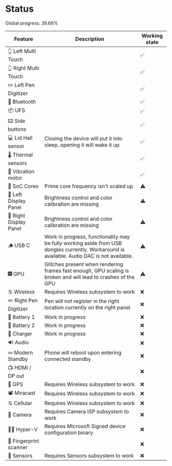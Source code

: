 # Status

Global progress: 39.66%

| Feature             | Description | Working state |
|---------------------|-------------|---------------|
| 👆 Left Multi Touch    |             | ✅             |
| 👆 Right Multi Touch   |             | ✅             |
| ✏️ Left Pen Digitizer  |             | ✅             |
| 🔵 Bluetooth           |             | ✅             |
| 📦 UFS                 |             | ✅             |
| ⌨️ Side buttons        |             | ✅             |
| 💻 Lid Hall sensor     | Closing the device will put it into sleep, opening it will wake it up | ✅             |
| 🌡️ Thermal sensors     |             | ✅             |
| 📳 Vibration motor     |             | ✅             |
| 🧮 SoC Cores           | Prime core frequency isn't scaled up | ⚠️             |
| 📲 Left Display Panel  | Brightness control and color calibration are missing | ⚠️            |
| 📲 Right Display Panel | Brightness control and color calibration are missing | ⚠️            |
| 🪵 USB C               | Work in progress, functionality may be fully working aside from USB dongles currently. Workaround is available. Audio DAC is not available. | ⚠️             |
| 🎆 GPU                 | Glitches present when rendering frames fast enough, GPU scaling is broken and will lead to crashes of the GPU | ⚠️             |
| ♋ Wireless            | Requires Wireless subsystem to work | ❌             |
| ✏️ Right Pen Digitizer | Pen will not register in the right location currently on the right panel | ❌             |
| 🔋 Battery 1           | Work in progress | ❌             |
| 🔋 Battery 2           | Work in progress | ❌             |
| 🔌 Charger             | Work in progress | ❌             |
| 🔊 Audio               |             | ❌             |
| 💤 Modern Standby      | Phone will reboot upon entering connected standby | ❌             |
| 📺 HDMI / DP out       |             | ❌             |
| 📌 GPS                 | Requires Wireless subsystem to work | ❌             |
| 📽️ Miracast            | Requires Wireless subsystem to work | ❌             |
| ♋ Cellular            | Requires Wireless subsystem to work | ❌             |
| 📸 Camera              | Requires Camera ISP subsystem to work | ❌             |
| 🧑‍💼 Hyper-V             | Requires Microsoft Signed device configuration binary | ❌             |
| 🧬 Fingerprint scanner |             | ❌             |
| 🧭 Sensors     | Requires Sensors subsystem to work | ❌             |
